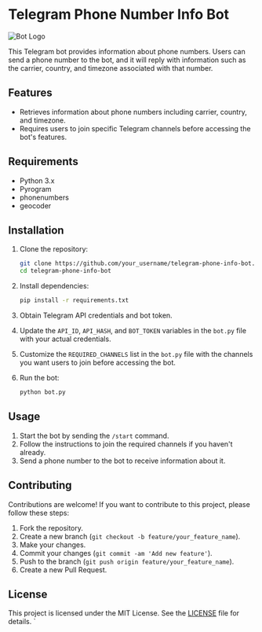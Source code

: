 # Telegram Phone Number Info Bot

![Bot Logo](https://telegra.ph/file/f0b21cd8808d4fc97eb62.png)

This Telegram bot provides information about phone numbers. Users can send a phone number to the bot, and it will reply with information such as the carrier, country, and timezone associated with that number.

## Features

- Retrieves information about phone numbers including carrier, country, and timezone.
- Requires users to join specific Telegram channels before accessing the bot's features.

## Requirements

- Python 3.x
- Pyrogram
- phonenumbers
- geocoder

## Installation

1. Clone the repository:

   ```bash
   git clone https://github.com/your_username/telegram-phone-info-bot.git
   cd telegram-phone-info-bot
   ```

2. Install dependencies:

   ```bash
   pip install -r requirements.txt
   ```

3. Obtain Telegram API credentials and bot token.

4. Update the `API_ID`, `API_HASH`, and `BOT_TOKEN` variables in the `bot.py` file with your actual credentials.

5. Customize the `REQUIRED_CHANNELS` list in the `bot.py` file with the channels you want users to join before accessing the bot.

6. Run the bot:

   ```bash
   python bot.py
   ```

## Usage

1. Start the bot by sending the `/start` command.
2. Follow the instructions to join the required channels if you haven't already.
3. Send a phone number to the bot to receive information about it.

## Contributing

Contributions are welcome! If you want to contribute to this project, please follow these steps:

1. Fork the repository.
2. Create a new branch (`git checkout -b feature/your_feature_name`).
3. Make your changes.
4. Commit your changes (`git commit -am 'Add new feature'`).
5. Push to the branch (`git push origin feature/your_feature_name`).
6. Create a new Pull Request.

## License

This project is licensed under the MIT License. See the [LICENSE](LICENSE) file for details.
`